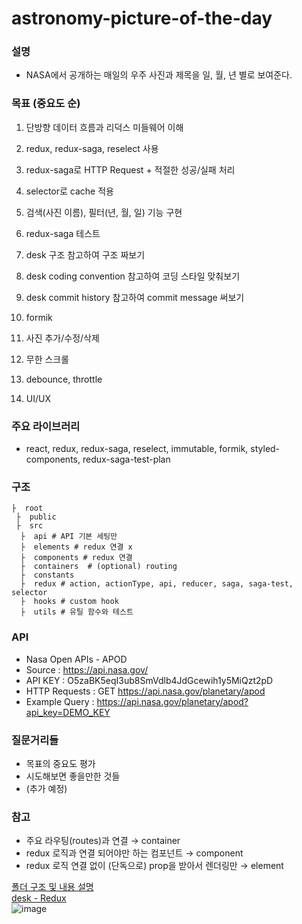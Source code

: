 # astronomy-picture-of-the-day

### 설명
- NASA에서 공개하는 매일의 우주 사진과 제목을 일, 월, 년 별로 보여준다.

### 목표 (중요도 순)
1. 단방향 데이터 흐름과 리덕스 미들웨어 이해
2. redux, redux-saga, reselect 사용
3. redux-saga로 HTTP Request + 적절한 성공/실패 처리 
4. selector로 cache 적용
5. 검색(사진 이름), 필터(년, 월, 일) 기능 구현
6. redux-saga 테스트

7. desk 구조 참고하여 구조 짜보기
8. desk coding convention 참고하여 코딩 스타일 맞춰보기
9. desk commit history 참고하여 commit message 써보기
10. formik
11. 사진 추가/수정/삭제
12. 무한 스크롤
13. debounce, throttle
14. UI/UX

### 주요 라이브러리
- react, redux, redux-saga, reselect, immutable, formik, styled-components, redux-saga-test-plan 

### 구조
```
├  root
 ├  public  
 ├  src  
  ├  api # API 기본 세팅만
  ├  elements # redux 연결 x
  ├  components # redux 연결
  ├  containers  # (optional) routing  
  ├  constants 
  ├  redux # action, actionType, api, reducer, saga, saga-test, selector
  ├  hooks # custom hook
  ├  utils # 유틸 함수와 테스트
```

### API
- Nasa Open APIs - APOD
- Source : https://api.nasa.gov/
- API KEY : O5zaBK5eqI3ub8SmVdlb4JdGcewih1y5MiQzt2pD
- HTTP Requests : GET https://api.nasa.gov/planetary/apod
- Example Query : https://api.nasa.gov/planetary/apod?api_key=DEMO_KEY

### 질문거리들
- 목표의 중요도 평가
- 시도해보면 좋을만한 것들
- (추가 예정)

### 참고
- 주요 라우팅(routes)과 연결 → container
- redux 로직과 연결 되어야만 하는 컴포넌트 → component
- redux 로직 연결 없이 (단독으로) prop을 받아서 렌더링만 → element

[폴더 구조 및 내용 설명](https://www.notion.so/channelio/8d1eea36937b4f32a95e3c40789fddfe)  
[desk - Redux](https://www.notion.so/channelio/Redux-ddf9204aca9f4ae7b24bfad04888f8a4)  
![image](https://user-images.githubusercontent.com/34447105/105371388-ecc99780-5c47-11eb-8f73-f712ad34e1d7.png)
